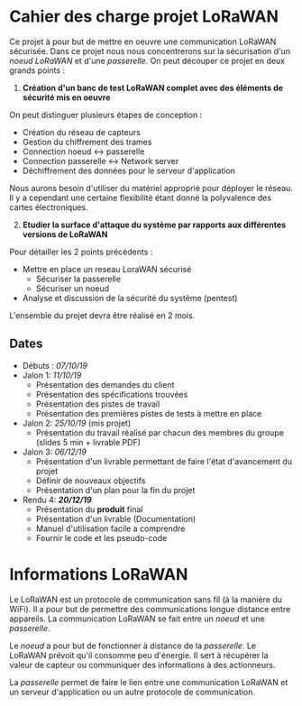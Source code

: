 # Cahier des charge projet LoRaWAN

Ce projet à pour but de mettre en oeuvre une communication LoRaWAN sécurisée. Dans ce projet nous nous concentrerons sur la sécurisation d'un *noeud LoRaWAN* et d'une *passerelle*. On peut découper ce projet en deux grands points : 

1. **Création d'un banc de test LoRaWAN complet avec des éléments de sécurité mis en oeuvre**

On peut distinguer plusieurs étapes de conception :

- Création du réseau de capteurs
- Gestion du chiffrement des trames 
- Connection noeud <-> passerelle 
- Connection passerelle <-> Network server
- Déchiffrement des données pour le serveur d'application

Nous aurons besoin d'utiliser du matériel approprié pour déployer le réseau. Il y a cependant une certaine flexibilité étant donné la polyvalence des cartes électroniques.

2. **Etudier la surface d'attaque du système par rapports aux différentes versions de LoRaWAN** 

Pour détailler les 2 points précédents :

- Mettre en place un reseau LoraWAN sécurisé
  - Sécuriser la passerelle
  - Sécuriser un noeud
- Analyse et discussion de la sécurité du système (pentest) 

L'ensemble du projet devra être réalisé en 2 mois. 

## Dates 

- Débuts : *07/10/19*
- Jalon 1: *11/10/19*
  - Présentation des demandes du client
  - Présentation des spécifications trouvées
  - Présentation des pistes de travail
  - Présentation des premières pistes de tests à mettre en place
- Jalon 2: *25/10/19* (mis projet)
  - Présentation du travail réalisé par chacun des membres du groupe (slides 5 min + livrable PDF)  
- Jalon 3: *06/12/19*
  - Présentation d'un livrable permettant de faire l'état d'avancement du projet
  - Définir de nouveaux objectifs 
  - Présentation d'un plan pour la fin du projet   
- Rendu 4: ***20/12/19***
  - Présentation du **produit** final
  - Présentation d'un livrable (Documentation)
  - Manuel d'utilisation facile a comprendre
  - Fournir le code et les pseudo-code 



# Informations LoRaWAN

Le LoRaWAN est un protocole de communication sans fil (à la manière du WiFi). Il a pour but de permettre des communications longue distance entre appareils. La communication LoRaWAN se fait entre un *noeud* et une *passerelle*.

Le *noeud* a pour but de fonctionner à distance de la *passerelle*. Le LoRaWAN prévoit qu'il consomme peu d'énergie. Il sert à récupérer la valeur de capteur ou communiquer des informations à des actionneurs.

La *passerelle* permet de faire le lien entre une communication LoRaWAN et un serveur d'application ou un autre protocole de communication.



